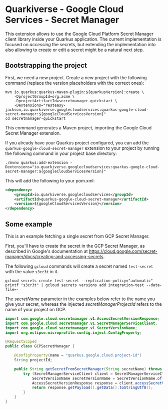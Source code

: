 # Quarkiverse - Google Cloud Services - Secret Manager

This extension allows to use the Google Cloud Platform Secret Manager client library inside your Quarkus application. The current implementation is focused on _accessing_ the secrets, but extending the implementation into also allowing to create or edit a secret might be a natural next step.

## Bootstrapping the project

First, we need a new project. Create a new project with the following command (replace the version placeholders with the correct ones):

```shell script
mvn io.quarkus:quarkus-maven-plugin:${quarkusVersion}:create \
    -DprojectGroupId=org.acme \
    -DprojectArtifactId=secretmanager-quickstart \
    -Dextensions="resteasy-jackson,io.quarkiverse.googlecloudservices:quarkus-google-cloud-secret-manager:${googleCloudServicesVersion}"
cd secretmanager-quickstart
```

This command generates a Maven project, importing the Google Cloud Secret Manager extension.

If you already have your Quarkus project configured, you can add the `quarkus-google-cloud-secret-manager` extension to your project by running the following command in your project base directory:
```shell script
./mvnw quarkus:add-extension -Dextensions="io.quarkiverse.googlecloudservices:quarkus-google-cloud-secret-manager:${googleCloudServicesVersion}"
```

This will add the following to your pom.xml:

```xml
<dependency>
    <groupId>io.quarkiverse.googlecloudservices</groupId>
    <artifactId>quarkus-google-cloud-secret-manager</artifactId>
    <version>${googleCloudServicesVersion}</version>
</dependency>
```

## Some example
This is an example fetching a single secret from GCP Secret Manager.

First, you'll have to create the secret in the GCP Secret Manager, as described in Google's documentation at https://cloud.google.com/secret-manager/docs/creating-and-accessing-secrets.

The following `gcloud` commands will create a secret named `test-secret` with the value `s3cr3t` in it.

```shell
gcloud secrets create test-secret --replication-policy="automatic"
printf "s3cr3t" | gcloud secrets versions add integration-test --data-file=-
```

The _secretName_ parameter in the examples below refer to the name you give your secret, whereas the injected _secretManagerProjectId_ refers to the name of your project on GCP.

```java
import com.google.cloud.secretmanager.v1.AccessSecretVersionResponse;
import com.google.cloud.secretmanager.v1.SecretManagerServiceClient;
import com.google.cloud.secretmanager.v1.SecretVersionName;
import org.eclipse.microprofile.config.inject.ConfigProperty;

@RequestScoped
public class GCPSecretManager {

    @ConfigProperty(name = "quarkus.google.cloud.project-id")
    String projectId;

    public String getSecretFromSecretManager(String secretName) throws IOException {
        try (SecretManagerServiceClient client = SecretManagerServiceClient.create()) {
            SecretVersionName secretVersionName = SecretVersionName.of(projectId, "test-secret", "latest");
            AccessSecretVersionResponse response = client.accessSecretVersion(secretVersionName);
            return response.getPayload().getData().toStringUtf8();
        }
    }
}
```